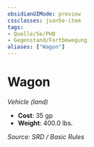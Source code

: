 ```yaml
---
obsidianUIMode: preview
cssclasses: json5e-item
tags:
- Quelle/5e/PHB
- Gegenstand/Fortbewegung
aliases: ["Wagon"]
---
```

# Wagon
*Vehicle (land)*  

- **Cost**: 35 gp
- **Weight**: 400.0 lbs.

*Source: SRD / Basic Rules*